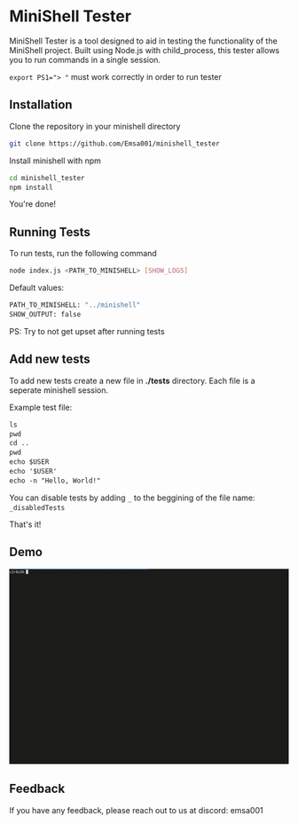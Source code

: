 
# MiniShell Tester

MiniShell Tester is a tool designed to aid in testing the functionality of the MiniShell project. Built using Node.js with child_process, this tester allows you to run commands in a single session.

`export PS1="> "` must work correctly in order to run tester
## Installation

Clone the repository in your minishell directory

```bash
git clone https://github.com/Emsa001/minishell_tester
```

Install minishell with npm

```bash
cd minishell_tester
npm install
```

You're done!
## Running Tests

To run tests, run the following command
```bash
node index.js <PATH_TO_MINISHELL> [SHOW_LOGS]
```
Default values:
```bash
PATH_TO_MINISHELL: "../minishell"
SHOW_OUTPUT: false
```

PS: Try to not get upset after running tests
## Add new tests

To add new tests create a new file in **./tests** directory.
Each file is a seperate minishell session.

Example test file:
```txt
ls
pwd
cd ..
pwd
echo $USER
echo '$USER'
echo -n "Hello, World!"
```

You can disable tests by adding `_` to the beggining of the file name: `_disabledTests`

That's it!
## Demo

![Demo](https://github.com/Emsa001/minishell_tester/blob/main/data/demo.gif?raw=true)


## Feedback

If you have any feedback, please reach out to us at discord: emsa001